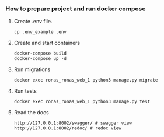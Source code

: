 ### How to prepare project and run docker compose
1) Create .env file.
    ```
    cp .env_example .env
    ```
2) Create and start containers
    ```
    docker-compose build
    docker-compose up -d
   
3) Run migrations
    ```
    docker exec ronas_ronas_web_1 python3 manage.py migrate
    ```
   
4) Run tests
    ```
   docker exec ronas_ronas_web_1 python3 manage.py test
   ```
5) Read the docs
   ```
   http://127.0.0.1:8002/swagger/ # swagger view
   http://127.0.0.1:8002/redoc/ # redoc view
   ```